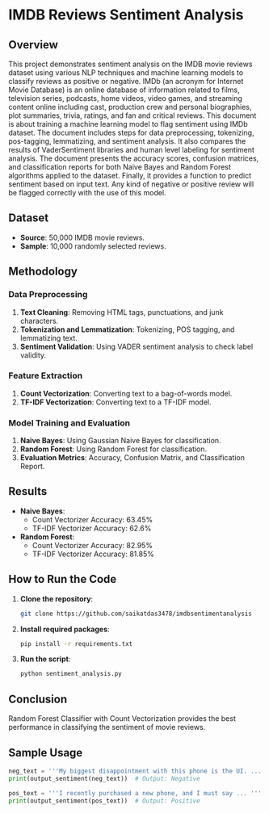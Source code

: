 # IMDB Reviews Sentiment Analysis

## Overview
This project demonstrates sentiment analysis on the IMDB movie reviews dataset using various NLP techniques and machine learning models to classify reviews as positive or negative. IMDb (an acronym for Internet Movie Database) is an online database of information related to films, television series, podcasts, home videos, video games, and streaming content online including cast, production crew and personal biographies, plot summaries, trivia, ratings, and fan and critical reviews. This document is about training a machine learning model to flag sentiment using IMDb dataset. The document includes steps for data preprocessing, tokenizing, pos-tagging, lemmatizing, and sentiment analysis. 
It also compares the results of VaderSentiment libraries and human level labeling for sentiment analysis. The document presents the accuracy scores, confusion matrices, and classification reports for both Naive Bayes and Random Forest algorithms applied to the dataset. Finally, it provides a function to predict sentiment based on input text. Any kind of negative or positive review will be flagged correctly with the use of this model.

## Dataset
- **Source**: 50,000 IMDB movie reviews.
- **Sample**: 10,000 randomly selected reviews.

## Methodology

### Data Preprocessing
1. **Text Cleaning**: Removing HTML tags, punctuations, and junk characters.
2. **Tokenization and Lemmatization**: Tokenizing, POS tagging, and lemmatizing text.
3. **Sentiment Validation**: Using VADER sentiment analysis to check label validity.

### Feature Extraction
1. **Count Vectorization**: Converting text to a bag-of-words model.
2. **TF-IDF Vectorization**: Converting text to a TF-IDF model.

### Model Training and Evaluation
1. **Naive Bayes**: Using Gaussian Naive Bayes for classification.
2. **Random Forest**: Using Random Forest for classification.
3. **Evaluation Metrics**: Accuracy, Confusion Matrix, and Classification Report.

## Results
- **Naive Bayes**:
  - Count Vectorizer Accuracy: 63.45%
  - TF-IDF Vectorizer Accuracy: 62.6%
- **Random Forest**:
  - Count Vectorizer Accuracy: 82.95%
  - TF-IDF Vectorizer Accuracy: 81.85%

## How to Run the Code
1. **Clone the repository**:
    ```bash
    git clone https://github.com/saikatdas3478/imdbsentimentanalysis
    ```
2. **Install required packages**:
    ```bash
    pip install -r requirements.txt
    ```
3. **Run the script**:
    ```bash
    python sentiment_analysis.py
    ```

## Conclusion
Random Forest Classifier with Count Vectorization provides the best performance in classifying the sentiment of movie reviews.

## Sample Usage
```python
neg_text = '''My biggest disappointment with this phone is the UI. ... '''
print(output_sentiment(neg_text))  # Output: Negative

pos_text = '''I recently purchased a new phone, and I must say ... '''
print(output_sentiment(pos_text))  # Output: Positive
